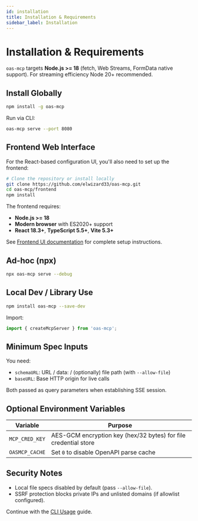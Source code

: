 ```yaml
---
id: installation
title: Installation & Requirements
sidebar_label: Installation
---
```


# Installation & Requirements

`oas-mcp` targets **Node.js >= 18** (fetch, Web Streams, FormData native support). For streaming efficiency Node 20+ recommended.

## Install Globally

```bash
npm install -g oas-mcp
```

Run via CLI:

```bash
oas-mcp serve --port 8080
```

## Frontend Web Interface

For the React-based configuration UI, you'll also need to set up the frontend:

```bash
# Clone the repository or install locally
git clone https://github.com/elwizard33/oas-mcp.git
cd oas-mcp/frontend
npm install
```

The frontend requires:
- **Node.js >= 18**
- **Modern browser** with ES2020+ support
- **React 18.3+**, **TypeScript 5.5+**, **Vite 5.3+**

See [Frontend UI documentation](frontend-ui.md) for complete setup instructions.

## Ad-hoc (npx)

```bash
npx oas-mcp serve --debug
```

## Local Dev / Library Use

```bash
npm install oas-mcp --save-dev
```

Import:
```ts
import { createMcpServer } from 'oas-mcp';
```

## Minimum Spec Inputs

You need:
- `schemaURL`: URL / data: / (optionally) file path (with `--allow-file`)
- `baseURL`: Base HTTP origin for live calls

Both passed as query parameters when establishing SSE session.

## Optional Environment Variables

| Variable | Purpose |
| -------- | ------- |
| `MCP_CRED_KEY` | AES-GCM encryption key (hex/32 bytes) for file credential store |
| `OASMCP_CACHE` | Set `0` to disable OpenAPI parse cache |

## Security Notes

- Local file specs disabled by default (pass `--allow-file`).
- SSRF protection blocks private IPs and unlisted domains (if allowlist configured).

Continue with the [CLI Usage](cli-usage.md) guide.
